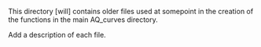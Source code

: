 This directory [will] contains older files used at somepoint in the creation of the functions in the main AQ_curves directory.

Add a description of each file.
